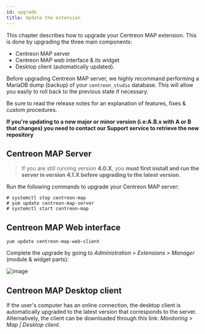 ```yaml
---
id: upgrade
title: Update the extension
---
```


This chapter describes how to upgrade your Centreon MAP extension. This is done
by upgrading the three main components:

  - Centreon MAP server
  - Centreon MAP web interface & its widget
  - Desktop client (automatically updated).

Before upgrading Centreon MAP server, we highly recommand performing a MariaDB
dump (backup) of your `centreon_studio` database. This will allow you easily to
roll back to the previous state if necessary.

Be sure to read the release notes for an explanation of features, fixes & custom
procedures.

**If you're updating to a new major or minor version (i.e:A.B.x with A or B that
changes) you need to contact our Support service to retrieve the new
repository**

## Centreon MAP Server

> If you are still running version **4.0.X**, you **must first install and run
> the server in version 4.1.X before upgrading to the latest version**.

Run the following commands to upgrade your Centreon MAP server:

``` shell
# systemctl stop centreon-map
# yum update centreon-map-server
# systemctl start centreon-map
```

## Centreon MAP Web interface

``` shell
yum update centreon-map-web-client
```

Complete the upgrade by going to *Administration \> Extensions \> Manager*
(module & widget parts):

![image](assets/graph-views/update-web-client.png)

## Centreon MAP Desktop client

If the user's computer has an online connection, the desktop client is
automatically upgraded to the latest version that corresponds to the server.
Alternatively, the client can be downloaded through this link: *Monitoring \>
Map | Desktop client*.
